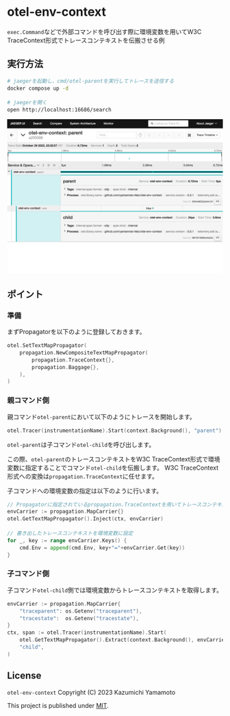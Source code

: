 # otel-env-context

`exec.Command`などで外部コマンドを呼び出す際に環境変数を用いてW3C TraceContext形式でトレースコンテキストを伝搬させる例

## 実行方法

```bash
# jaegerを起動し、cmd/otel-parentを実行してトレースを送信する
docker compose up -d

# jaegerを開く
open http://localhost:16686/search
```

![screenshot.png](./screenshot.png)

## ポイント

### 準備

まずPropagatorを以下のように登録しておきます。

```go
otel.SetTextMapPropagator(
	propagation.NewCompositeTextMapPropagator(
		propagation.TraceContext{},
		propagation.Baggage{},
	),
)
```

### 親コマンド側

親コマンド`otel-parent`において以下のようにトレースを開始します。  

```go
otel.Tracer(instrumentationName).Start(context.Background(), "parent")
```

`otel-parent`は子コマンド`otel-child`を呼び出します。  

この際、`otel-parent`のトレースコンテキストをW3C TraceContext形式で環境変数に指定することでコマンド`otel-child`を伝搬します。
W3C TraceContext形式への変換は`propagation.TraceContext`に任せます。

子コマンドへの環境変数の指定は以下のように行います。

```go
// Propagatorに指定されているpropagation.TraceContextを用いてトレースコンテキストをenvCarrierに書き出し
envCarrier := propagation.MapCarrier{}
otel.GetTextMapPropagator().Inject(ctx, envCarrier)

// 書き出したトレースコンテキストを環境変数に設定
for _, key := range envCarrier.Keys() {
	cmd.Env = append(cmd.Env, key+"="+envCarrier.Get(key))
}
```

### 子コマンド側

子コマンド`otel-child`側では環境変数からトレースコンテキストを取得します。

```go
envCarrier := propagation.MapCarrier{
    "traceparent": os.Getenv("traceparent"),
    "tracestate":  os.Getenv("tracestate"),
}
ctx, span := otel.Tracer(instrumentationName).Start(
    otel.GetTextMapPropagator().Extract(context.Background(), envCarrier),
    "child", 
)
```

## License

`otel-env-context` Copyright (C) 2023 Kazumichi Yamamoto

This project is published under [MIT](LICENSE).
  
